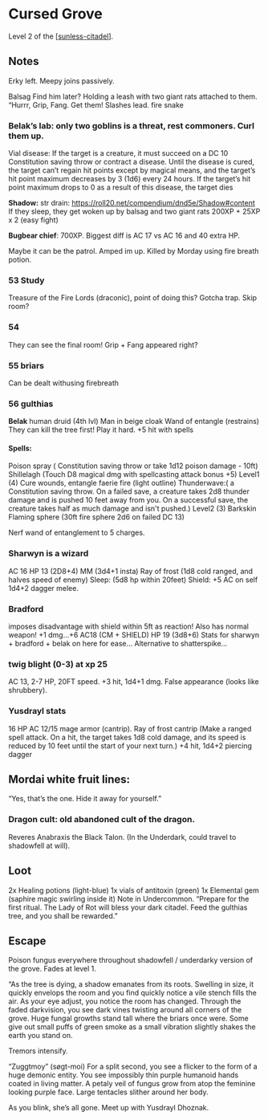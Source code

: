 # Cursed Grove
Level 2 of the [[sunless-citadel]].

## Notes
Erky left. Meepy joins passively.

Balsag
Find him later?
Holding a leash with two giant rats attached to them.
“Hurrr, Grip, Fang. Get them! Slashes lead.
fire snake

### Belak’s lab: only two goblins is a threat, rest commoners. Curl them up.
Vial disease:
If the target is a creature, it must succeed on a DC 10 Constitution saving throw or contract a disease. Until the disease is cured, the target can’t regain hit points except by magical means, and the target’s hit point maximum decreases by 3 (1d6) every 24 hours. If the target’s hit point maximum drops to 0 as a result of this disease, the target dies

**Shadow:** str drain:
https://roll20.net/compendium/dnd5e/Shadow#content
If they sleep, they get woken up by balsag and two giant rats
200XP + 25XP x 2 (easy fight)

**Bugbear chief**: 700XP. Biggest diff is AC 17 vs AC 16 and 40 extra HP.

Maybe it can be the patrol. Amped im up. Killed by Morday using fire breath potion.

### 53 Study
Treasure of the Fire Lords (draconic), point of doing this? Gotcha trap. Skip room?
### 54
They can see the final room! Grip + Fang appeared right?
### 55 briars
Can be dealt withusing firebreath
### 56 gulthias
**Belak** human druid (4th lvl)
Man in beige cloak
Wand of entangle (restrains)
They can kill the tree first!
Play it hard.
+5 hit with spells
#### Spells:
Poison spray ( Constitution saving throw or take 1d12 poison damage - 10ft)
Shillelagh (Touch D8 magical dmg with spellcasting attack bonus +5)
Level1 (4)
Cure wounds, entangle faerie fire (light outline)
Thunderwave:( a Constitution saving throw. On a failed save, a creature takes 2d8 thunder damage and is pushed 10 feet away from you. On a successful save, the creature takes half as much damage and isn't pushed.)
Level2 (3)
Barkskin
Flaming sphere (30ft fire sphere 2d6 on failed DC 13)

Nerf wand of entanglement to 5 charges.

### Sharwyn is a wizard
AC 16 HP 13 (2D8+4)
MM (3d4+1 insta)
Ray of frost (1d8 cold ranged, and halves speed of enemy)
Sleep: (5d8 hp within 20feet)
Shield: +5 AC on self
1d4+2 dagger melee.

### Bradford
imposes disadvantage with shield within 5ft as reaction!
Also has normal weapon! +1 dmg…+6
AC18 (CM + SHIELD) HP 19 (3d8+6)
Stats for sharwyn + bradford + belak on here for ease…
Alternative to shatterspike…

### twig blight (0-3) at xp 25
AC 13, 2-7 HP, 20FT speed. +3 hit, 1d4+1 dmg.
False appearance (looks like shrubbery).

### Yusdrayl stats
16 HP AC 12/15 mage armor (cantrip).
Ray of frost cantrip (Make a ranged spell attack. On a hit, the target takes 1d8 cold damage, and its speed is reduced by 10 feet until the start of your next turn.)
+4 hit, 1d4+2 piercing dagger

## Mordai white fruit lines:
“Yes, that’s the one. Hide it away for yourself.”

### Dragon cult: old abandoned cult of the dragon.
Reveres Anabraxis the Black Talon. (In the Underdark, could travel to shadowfell at will).

## Loot
2x Healing potions (light-blue)
1x vials of antitoxin (green)
1x Elemental gem (saphire magic swirling inside it)
Note in Undercommon. “Prepare for the first ritual. The Lady of Rot will bless your dark citadel. Feed the gulthias tree, and you shall be rewarded.”

## Escape
Poison fungus everywhere throughout shadowfell / underdarky version of the grove. Fades at level 1.

“As the tree is dying, a shadow emanates from its roots. Swelling in size, it quickly envelops the room and you find quickly notice a vile stench fills the air.
As your eye adjust, you notice the room has changed. Through the faded darkvision, you see dark vines twisting around all corners of the grove. Huge fungal growths stand tall where the briars once were. Some give out small puffs of green smoke as a small vibration slightly shakes the earth you stand on.

Tremors intensify.

“Zuggtmoy” (søgt-moi)
For a split second, you see a flicker to the form of a huge demonic entity. You see impossibly thin purple humanoid hands coated in living matter. A petaly veil of fungus grow from atop the feminine looking purple face. Large tentacles slither around her body.

As you blink, she’s all gone.
Meet up with Yusdrayl Dhoznak.

[//begin]: # "Autogenerated link references for markdown compatibility"
[sunless-citadel]: sunless-citadel "Sunless Citadel"
[//end]: # "Autogenerated link references"

